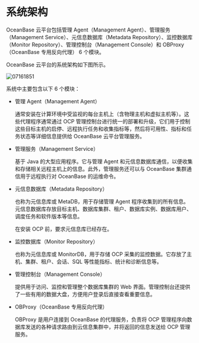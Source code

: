# 系统架构

OceanBase 云平台包括管理 Agent（Management Agent）、管理服务（Management Service）、元信息数据库（Metadata Repository）、监控数据库（Monitor Repository）、管理控制台（Management Console）和 OBProxy（OceanBase 专用反向代理） 6 个模块。

OceanBase 云平台的系统架构如下图所示。

![07161851](https://help-static-aliyun-doc.aliyuncs.com/assets/img/zh-CN/8772346261/p295523.png)

系统中主要包含以下 6 个模块：

* 管理 Agent（Management Agent）

  通常安装在计算环境中受监视的每台主机上（含物理主机和虚拟主机等）。这些代理程序通常通过 OCP 管理控制台进行统一的部署和升级，它们用于控制这些目标主机的启停、远程执行任务和收集指标等，然后将可用性、指标和任务状态等详细信息提供给 OceanBase 云平台管理服务。
  
* 管理服务（Management Service）

  基于 Java 的大型应用程序。它与管理 Agent 和元信息数据库通信，以便收集和存储相关远程主机上的信息。此外，管理服务还可以与 OceanBase 集群通信用于远程执行对 OceanBase 的运维命令。
  
* 元信息数据库（Metadata Repository）

  也称为元信息库或 MetaDB，用于存储管理 Agent 程序收集到的所有信息。元信息数据库存放目标主机、数据库集群、租户、数据库实例、数据库用户、调度任务和软件版本等信息。

  在安装 OCP 前，要求元信息库已经存在。
  
* 监控数据库（Monitor Repository）

  也称为元信息库或 MonitorDB，用于存储 OCP 采集的监控数据。它存放了主机、集群、租户、会话、SQL 等性能指标、统计和诊断信息等。
  
* 管理控制台（Management Console）

  提供用于访问、监控和管理整个数据库集群的 Web 界面。管理控制台还提供了一些有用的数据大盘，方便用户登录后直接查看重要信息。
  
* OBProxy（OceanBase 专用反向代理）

  OBProxy 是用户连接到 OceanBase 的代理服务，负责将 OCP 管理程序向数据库发送的各种请求路由到云信息集群中，并将返回的信息发送给 OCP 管理服务。
